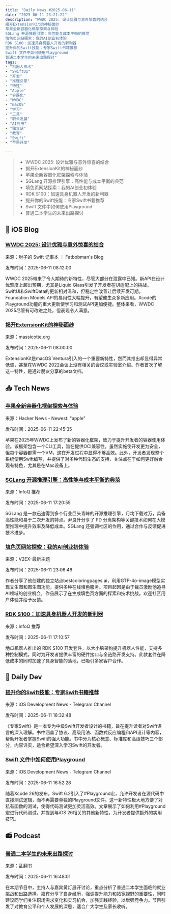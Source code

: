 ```yaml
---
title: "Daily News #2025-06-11"
date: "2025-06-11 23:21:22"
description: "WWDC 2025: 设计优雅与意外惊喜的结合
揭开ExtensionKit的神秘面纱
苹果全新容器化框架探索与体验
SGLang 开源推理引擎：高性能与成本平衡的典范
填色页网站探索：我的AI创业初体验
RDK S100：加速具身机器人开发的新利器
提升你的Swift技能：专家Swift书籍推荐
Swift 文件中如何使用Playground
普通二本学生的未来出路探讨"
tags: 
- "机器人技术"
- "SwiftUI"
- "开发"
- "推理引擎"
- "特性"
- "Apple"
- "容器化"
- "WWDC"
- "macOS"
- "学习"
- "工具"
- "职业发展"
- "AI应用"
- "独立站"
- "教育"
- "Swift"
- "苹果开发"

---
```


> - WWDC 2025: 设计优雅与意外惊喜的结合
> - 揭开ExtensionKit的神秘面纱
> - 苹果全新容器化框架探索与体验
> - SGLang 开源推理引擎：高性能与成本平衡的典范
> - 填色页网站探索：我的AI创业初体验
> - RDK S100：加速具身机器人开发的新利器
> - 提升你的Swift技能：专家Swift书籍推荐
> - Swift 文件中如何使用Playground
> - 普通二本学生的未来出路探讨

## 🍎 iOS Blog

### [WWDC 2025: 设计优雅与意外惊喜的结合](https://fatbobman.com/zh/posts/wwdc-2025-first-impressions/)

来源：肘子的 Swift 记事本 ｜ Fatbobman's Blog

发布时间：2025-06-11 08:12:00

WWDC 2025带来了令人期待的新特性，尽管大部分在泄露中已知。新API在设计优雅度上超出预期，尤其是Liquid Glass引发了开发者在UI适配上的挑战。SwiftUI和SwiftData的更新相对温和，但稳定性改善让后续开发可期。Foundation Models API的易用性大幅提升，有望催生众多新应用。Xcode的Playground功能的重大更新使学习和测试API更加便捷。整体来看，WWDC 2025尽管有可改进之处，但表现令人满意。

### [揭开ExtensionKit的神秘面纱](https://www.massicotte.org/extensionkit-intro)

来源：massicotte.org

发布时间：2025-06-11 08:00:00

ExtensionKit是macOS Ventura引入的一个重要新特性，然而其推出却显得异常低调，甚至在WWDC 2022会议上没有相关的会议或实验室介绍。作者首次了解这一特性，是通过朋友分享的beta文档。

## 📥 Tech News

### [苹果全新容器化框架探索与体验](https://anil.recoil.org/notes/apple-containerisation)

来源：Hacker News - Newest: "apple"

发布时间：2025-06-11 22:45:35

苹果在2025年WWDC上发布了新的容器化框架，致力于提升开发者的容器使用体验。该框架包含一个CLI工具，旨在提供OCI兼容性。虽然实施使开发更为安全，但每个容器都需一个VM，这在开发过程中显得不够高效。此外，开发者发现整个系统使用Swift编写，并提供了对多种代码生态的支持，关注点在于如何更好融合现有特色，尤其是在Mac设备上。

### [SGLang 开源推理引擎：高性能与成本平衡的典范](https://www.infoq.cn/article/dWT6bw3Mh76rfS5Hu0kK)

来源：InfoQ 推荐

发布时间：2025-06-11 17:20:55

SGLang 是一款迅速得到多个行业巨头青睐的开源推理引擎，月均下载过万，具备高性能和易于二次开发的特点。尹良升分享了 PD 分离架构等关键技术如何在大模型推理中提升效率及降低成本。SGLang 还强调社区的作用，通过合作与反馈促进技术进步。

### [填色页网站探索：我的AI创业初体验](https://www.v2ex.com/t/1138018)

来源：V2EX-最新主题

发布时间：2025-06-11 23:06:48

作者分享了他创建的独立站点bestcoloringpages.ai，利用GTP-4o-image模型实现文生图和图生图功能，提供多种在线填色服务。项目起因是由于裁员激励他追寻AI领域的创业机会，作品展示了在生成填色页方面的探索和技术挑战，欢迎社区用户体验并给予反馈。

### [RDK S100：加速具身机器人开发的新利器](https://www.infoq.cn/article/AvWdYPO1rizXjymA05NK)

来源：InfoQ 推荐

发布时间：2025-06-11 17:10:57

地瓜机器人推出的 RDK S100 开发套件，以大小脑架构提升机器人性能，支持多种控制模式，同时为开发者提供丰富的硬件接口与全链路开发支持。此款套件在降低成本的同时加速了具身智能的落地，已吸引多家客户合作。

## 💾 Daily Dev

### [提升你的Swift技能：专家Swift书籍推荐](https://www.kodeco.com/books/expert-swift)

来源：iOS Development News - Telegram Channel

发布时间：2025-06-11 18:32:48

《专家Swift》是一本专为中级Swift开发者设计的书籍，旨在提升读者对Swift语言的深入理解。书中涵盖了协议、高级用法、函数式反应编程和API设计等内容，帮助开发者掌握Swift的强大功能。书中分为核心概念、标准库和高级技巧三个部分，内容详实，适合希望深入学习Swift的开发者。

### [Swift 文件中如何使用Playground](https://onmyway133.com/posts/how-to-use-playground-in-swift-file/)

来源：iOS Development News - Telegram Channel

发布时间：2025-06-11 16:52:28

随着Xcode 26的发布，Swift 6.2引入了#Playground宏，允许开发者在源代码中直接测试逻辑，而不再需要单独的Playground文件。这一新特性极大地方便了对私有函数的测试，使得代码测试更加灵活高效。文章展示了如何利用#Playground宏进行代码测试，并提到与iOS 26相关的其他新特性，为开发者提供额外的实用技巧。

## 📻 Podcast

### [普通二本学生的未来出路探讨](https://www.xiaoyuzhoufm.com/episode/68494285b23ed76e60801610)

来源：乱翻书

发布时间：2025-06-11 16:48:01

在本期节目中，主持人与嘉宾黄灯展开讨论，重点分析了普通二本学生面临的就业挑战和出路选择。嘉宾分享了自身经历，强调提升能力和拓宽视野的重要性，同时建议同学们关注职场需求变化和实习机会，加强实践经验，以增强竞争力。节目引发了对教育公平和个人发展的深思，适合广大学生及家长收听。

